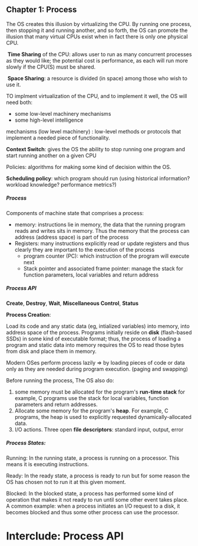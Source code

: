 

## Chapter 1: Process

The OS creates this illusion by virtualizing the CPU. By running one process, then stopping it and running another, and so forth, the OS can promote the illusion that many virtual CPUs exist when in fact there is only one physical CPU.

​	**Time Sharing** of the CPU: allows user to run as many concurrent processes as they would like; the potential cost is performance, as each will run more slowly if the CPU(S) must be shared.

​	**Space Sharing**: a resource is divided (in space) among those who wish to use it.

TO implment virtualization of the CPU, and to implement it well, the OS will need both:

- some low-level machinery mechanisms
- some high-level intelligence



mechanisms (low level machinery) : low-level methods or protocols that implement a needed piece of functionality.

**Context Switch**: gives the OS the ability to stop running one program and start running another on a given CPU





Policies: algorithms for making some kind of decision within the OS.

**Scheduling policy**: which program should run (using historical information? workload knowledge? performance metrics?)



##### Process

Components of machine state that comprises a process:

- memory: instructions lie in memory, the data that the running program reads and writes sits in memory. Thus the memory that the process can address (address space) is part of the process
- Registers: many instructions explicitly read or update registers and thus clearly they are important to the execution of the process
  - program counter (PC): which instruction of the program will execute next
  - Stack pointer and associated frame pointer: manage the stack for function parameters, local variables and return address



##### Process API

**Create**, **Destroy**, **Wait**, **Miscellaneous Control**, **Status**

**Process Creation**: 

Load its code and any static data (eg, intialized variables) into memory, into address space of the process. Programs initially reside on **disk** (flash-based SSDs) in some kind of executable format; thus, the process of loading a program and static data into memory requires the OS to read those bytes from disk and place them in memory.

Modern OSes perform process lazily => by loading pieces of code or data only as they are needed during program execution. (paging and swapping)



Before running the process, The OS also do:

1. some memory must be allocated for the program's **run-time stack** for example, C programs use the stack for local variables, function parameters and return addresses.
2. Allocate some memory for the program's **heap**. For example, C programs, the heap is used to explicitly requested dynamically-allocated data.
3. I/O actions. Three open **file descriptors**: standard input, output, error



##### Process States:

Running: In the running state, a process is running on a processor. This means it is executing instructions.

Ready: In the ready state, a process is ready to run but for some reason the OS has chosen not to run it at this given moment.

Blocked: In the blocked state, a process has performed some kind of operation that makes it not ready to run until some other event takes place. A common example: when a process initiates an I/O request to a disk, it becomes blocked and thus some other process can use the processor.





# Interclude: Process API













